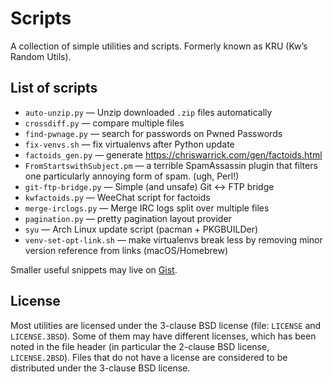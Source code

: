 Scripts
=======

A collection of simple utilities and scripts. Formerly known as KRU (Kw’s Random Utils).

List of scripts
---------------

* `auto-unzip.py` — Unzip downloaded `.zip` files automatically
* `crossdiff.py` — compare multiple files
* `find-pwnage.py` — search for passwords on Pwned Passwords
* `fix-venvs.sh` — fix virtualenvs after Python update
* `factoids_gen.py` — generate <https://chriswarrick.com/gen/factoids.html>
* `FromStartswithSubject.pm` — a terrible SpamAssassin plugin that filters one
  particularly annoying form of spam. (ugh, Perl!)
* `git-ftp-bridge.py` — Simple (and unsafe) Git ↔ FTP bridge
* `kwfactoids.py` — WeeChat script for factoids
* `merge-irclogs.py` — Merge IRC logs split over multiple files
* `pagination.py` — pretty pagination layout provider<Paste>
* `syu` — Arch Linux update script (pacman + PKGBUILDer)
* `venv-set-opt-link.sh` — make virtualenvs break less by removing minor version reference from links (macOS/Homebrew)

Smaller useful snippets may live on [Gist](https://gist.github.com/Kwpolska).

License
-------

Most utilities are licensed under the 3-clause BSD license (file: `LICENSE` and `LICENSE.3BSD`). Some of them may have different licenses, which has been noted in the file header (in particular the 2-clause BSD license, `LICENSE.2BSD`). Files that do not have a license are considered to be distributed under the 3-clause BSD license.
